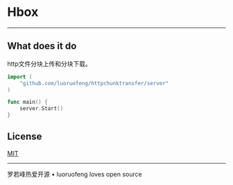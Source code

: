 Hbox
==========
<!-- 
<p>
    <img src="https://stuff.charm.sh/bubbletea/bubbletea-github-header-simple.png" width="313" alt="Bubble Tea Title Treatment"><br>
    <a href="https://github.com/luoruofeng/httpchunktransfer/releases"><img src="https://img.shields.io/github/release/charmbracelet/bubbletea.svg" alt="Latest Release"></a>
    <a href="https://pkg.go.dev/github.com/charmbracelet/bubbletea?tab=doc"><img src="https://godoc.org/github.com/golang/gddo?status.svg" alt="GoDoc"></a>
    <a href="https://github.com/luoruofeng/httpchunktransfer/actions"><img src="https://github.com/luoruofeng/httpchunktransfer/workflows/build/badge.svg" alt="Build Status"></a>
</p> -->


-------

## What does it do

http文件分块上传和分块下载。

<!-- hbox是一个可以运行在任何地方的轻量级文件管理系统。hbox让你拥有快速将个人电脑，手机，服务器变成文件系统的能力。hbox提供了HTTP API作为文件系统服务的接口供远程使用。此外，还提供了有用的命令行，让你能够快速的操作文件系统。

Hbox is a lightweight file management system that can run anywhere. Hbox gives you the ability to quickly turn your PC, phone, and server into a file system. Hbox provides the HTTP API as an interface to file system services for remote use. In addition, it provides a useful command line that allows you to quickly manipulate the file system. -->

```go
import (
	"github.com/luoruofeng/httpchunktransfer/server"
)

func main() {
	server.Start()
}
```



## License

[MIT](https://github.com/luoruofeng/httpchunktransfer/raw/master/LICENSE)

***

<!-- Part of [Charm](https://charm.sh). -->

<!-- <a href="https://charm.sh/"><img alt="The Charm logo" src="https://stuff.charm.sh/charm-badge.jpg" width="400"></a> -->

罗若峰热爱开源 • luoruofeng loves open source
